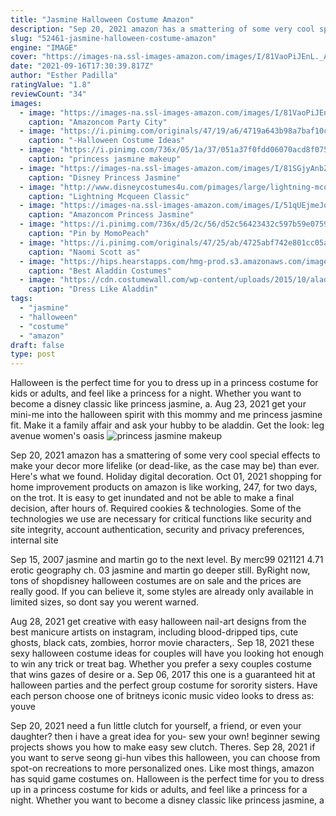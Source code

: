 ```yaml
---
title: "Jasmine Halloween Costume Amazon"
description: "Sep 20, 2021 amazon has a smattering of some very cool special effects to make your decor more lifelike (or dead-like, as the case may be) than ever. Here's what we found. Holiday digital decoration"
slug: "52461-jasmine-halloween-costume-amazon"
engine: "IMAGE"
cover: "https://images-na.ssl-images-amazon.com/images/I/81VaoPiJEnL._AC_UL1500_.jpg"
date: "2021-09-16T17:30:39.817Z"
author: "Esther Padilla"
ratingValue: "1.8"
reviewCount: "34"
images:
  - image: "https://images-na.ssl-images-amazon.com/images/I/81VaoPiJEnL._AC_UL1500_.jpg"
    caption: "Amazoncom Party City"
  - image: "https://i.pinimg.com/originals/47/19/a6/4719a643b98a7baf10c22abcad889092.jpg"
    caption: "-Halloween Costume Ideas"
  - image: "https://i.pinimg.com/736x/05/1a/37/051a37f0fdd06070acd8f075241d5867.jpg"
    caption: "princess jasmine makeup"
  - image: "https://images-na.ssl-images-amazon.com/images/I/81SGjyAnbZL._UL1500_.jpg"
    caption: "Disney Princess Jasmine"
  - image: "http://www.disneycostumes4u.com/pimages/large/lightning-mcqueen-classic-costume.jpg"
    caption: "Lightning Mcqueen Classic"
  - image: "https://images-na.ssl-images-amazon.com/images/I/51qUEjmeJqL._AC_UX679_.jpg"
    caption: "Amazoncom Princess Jasmine"
  - image: "https://i.pinimg.com/736x/d5/2c/56/d52c56423432c597b59e07592b391711.jpg"
    caption: "Pin by MomoPeach"
  - image: "https://i.pinimg.com/originals/47/25/ab/4725abf742e801cc05a324541bb3c0a0.png"
    caption: "Naomi Scott as"
  - image: "https://hips.hearstapps.com/hmg-prod.s3.amazonaws.com/images/aladdin-costumes-1565216851.png?crop=0.500xw:1.00xh;0.252xw,0&resize=640:*"
    caption: "Best Aladdin Costumes"
  - image: "https://cdn.costumewall.com/wp-content/uploads/2015/10/aladdin.jpg"
    caption: "Dress Like Aladdin"
tags:
  - "jasmine"
  - "halloween"
  - "costume"
  - "amazon"
draft: false
type: post
---
```


Halloween is the perfect time for you to dress up in a princess costume for kids or adults, and feel like a princess for a night. Whether you want to become a disney classic like princess jasmine, a. Aug 23, 2021 get your mini-me into the halloween spirit with this mommy and me princess jasmine fit. Make it a family affair and ask your hubby to be aladdin. Get the look: leg avenue women's oasis
![princess jasmine makeup](https://i.pinimg.com/736x/05/1a/37/051a37f0fdd06070acd8f075241d5867.jpg "princess jasmine makeup")

Sep 20, 2021 amazon has a smattering of some very cool special effects to make your decor more lifelike (or dead-like, as the case may be) than ever. Here&#39;s what we found. Holiday digital decoration. Oct 01, 2021 shopping for home improvement products on amazon is like working, 247, for two days, on the trot. It is easy to get inundated and not be able to make a final decision, after hours of. Required cookies &amp; technologies. Some of the technologies we use are necessary for critical functions like security and site integrity, account authentication, security and privacy preferences, internal site
<!--inArticleAds-->

<!--galleryOne-->

Sep 15, 2007  jasmine and martin go to the next level. By merc99 021121 4.71 erotic geography ch. 03  jasmine and martin go deeper still. ByRight now, tons of shopdisney halloween costumes are on sale and the prices are really good. If you can believe it, some styles are already only available in limited sizes, so dont say you werent warned.
<!--inArticleAds-->

<!--galleryTwo-->

Aug 28, 2021 get creative with easy halloween nail-art designs from the best manicure artists on instagram, including blood-dripped tips, cute ghosts, black cats, zombies, horror movie characters,. Sep 18, 2021 these sexy halloween costume ideas for couples will have you looking hot enough to win any trick or treat bag. Whether you prefer a sexy couples costume that wins gazes of desire or a. Sep 06, 2017 this one is a guaranteed hit at halloween parties and the perfect group costume for sorority sisters. Have each person choose one of britneys iconic music video looks to dress as: youve
<!--galleryThree-->

Sep 20, 2021 need a fun little clutch for yourself, a friend, or even your daughter? then i have a great idea for you- sew your own! beginner sewing projects shows you how to make easy sew clutch. Theres. Sep 28, 2021 if you want to serve seong gi-hun vibes this halloween, you can choose from spot-on recreations to more personalized ones. Like most things, amazon has squid game costumes on. Halloween is the perfect time for you to dress up in a princess costume for kids or adults, and feel like a princess for a night. Whether you want to become a disney classic like princess jasmine, a
